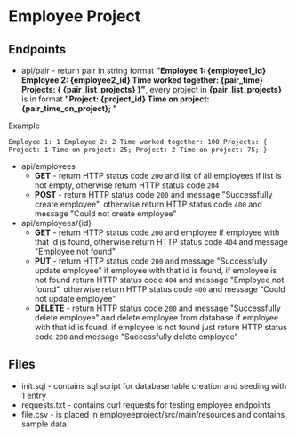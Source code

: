 # Employee Project
## Endpoints
- api/pair - return pair in string format **"Employee 1: {employee1_id} Employee 2: {employee2_id} Time worked together: {pair_time} Projects: { {pair_list_projects} }"**, every project in **{pair_list_projects}** is in format **"Project: {project_id} Time on project: {pair_time_on_project}; "**

Example
```
Employee 1: 1 Employee 2: 2 Time worked together: 100 Projects: { Project: 1 Time on project: 25; Project: 2 Time on project: 75; }
```

- api/employees
    * **GET** - return HTTP status code `200` and list of all employees if list is not empty, otherwise return HTTP status code `204`
    * **POST** - return HTTP status code `200` and message "Successfully create employee", otherwise return HTTP status code `400` and message "Could not create employee"
- api/employees/{id}
    * **GET** - return HTTP status code `200` and employee if employee with that id is found, otherwise return HTTP status code `404` and message "Employee not found"
    * **PUT** - return HTTP status code `200` and message "Successfully update employee" if employee with that id is found, if employee is not found return HTTP status code `404` and message "Employee not found", otherwise return HTTP status code `400` and message "Could not update employee"
    * **DELETE** - return HTTP status code `200` and message "Successfully delete employee" and delete employee from database if employee with that id is found, if employee is not found just return HTTP status code `200` and message "Successfully delete employee"
## Files
- init.sql - contains sql script for database table creation and seeding with 1 entry
- requests.txt - contains curl requests for testing employee endpoints
- file.csv - is placed in employeeproject/src/main/resources and contains sample data